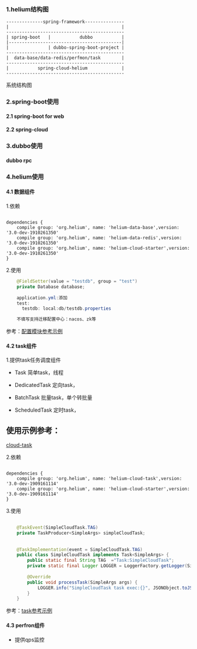 ### 1.helium结构图

```
--------------spring-framework---------------
|                                           |
---------------------------------------------
| spring-boot   |           dubbo           |
|-------------------------------------------|
|               | dubbo-spring-boot-project |
---------------------------------------------
|  data-base/data-redis/perfmon/task        |
---------------------------------------------
|           spring-cloud-helium             |
---------------------------------------------

```

系统结构图

### 2.spring-boot使用

#### 2.1 spring-boot for web

#### 2.2 spring-cloud

### 3.dubbo使用

#### dubbo rpc

### 4.helium使用

#### 4.1 数据组件
1.依赖

```

dependencies {
    compile group: 'org.helium', name: 'helium-data-base',version: '3.0-dev-1910261350'
    compile group: 'org.helium', name: 'helium-data-redis',version: '3.0-dev-1910261350'
    compile group: 'org.helium', name: 'helium-cloud-starter',version: '3.0-dev-1910261350'
}

```

2.使用

```java
    @FieldSetter(value = "testdb", group = "test")
    private Database database;
    
    application.yml:添加
    test:
      testdb: local:db/testdb.properties

    不填写支持迁移配置中心：nacos、zk等
```

参考：[配置模块参考示例](https://github.com/helium-cloud/helium/tree/master/helium-sample/helium-cloud-simple/cloud-configcenter)

#### 4.2 task组件
1.提供task任务调度组件
* Task
简单task，线程

* DedicatedTask
定向task，

* BatchTask
批量task，单个转批量

* ScheduledTask
定时task，
## 使用示例参考：
[cloud-task](helium/helium-sample/helium-cloud-simple/cloud-task)

2.依赖

```

dependencies {
    compile group: 'org.helium', name: 'helium-cloud-task',version: '3.0-dev-1909161114'
    compile group: 'org.helium', name: 'helium-cloud-starter',version: '3.0-dev-1909161114'
}

```

3.使用

```java
    
    @TaskEvent(SimpleCloudTask.TAG)
    private TaskProducer<SimpleArgs> simpleCloudTask;
    
    
    @TaskImplementation(event = SimpleCloudTask.TAG)
    public class SimpleCloudTask implements Task<SimpleArgs> {
        public static final String TAG  ="Task:SimpleCloudTask";
        private static final Logger LOGGER = LoggerFactory.getLogger(SimpleCloudTask.class);
    
    	@Override
    	public void processTask(SimpleArgs args) {
    		LOGGER.info("SimpleCloudTask task exec:{}", JSONObject.toJSONString(args, true));
    	}
    }

```

参考：[task参考示例](https://github.com/helium-cloud/helium/tree/master/helium-sample/helium-cloud-simple/cloud-task)



#### 4.3 perfron组件
* 提供qps监控